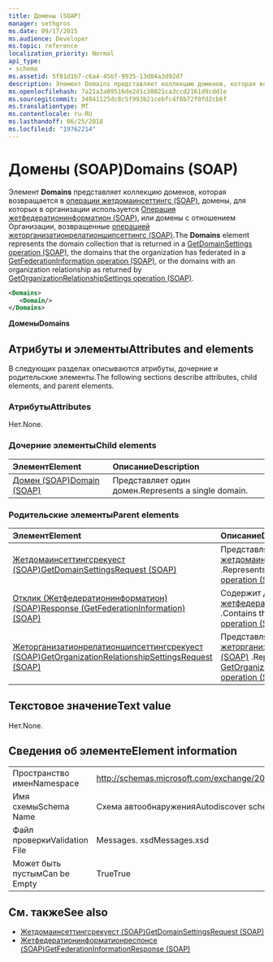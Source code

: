 ```yaml
---
title: Домены (SOAP)
manager: sethgros
ms.date: 09/17/2015
ms.audience: Developer
ms.topic: reference
localization_priority: Normal
api_type:
- schema
ms.assetid: 5f81d1b7-c6a4-456f-9935-13d04a3d92d7
description: Элемент Domains представляет коллекцию доменов, которая возвращается в операции Жетдомаинсеттингс (SOAP), домены, для которых в организации используется операция Жетфедератионинформатион (SOAP), или домены с отношением Организации, возвращенные операцией Жеторганизатионрелатионшипсеттингс (SOAP).
ms.openlocfilehash: 7a21a3a09516de2d1c38021ca3ccd2161d9cdd1e
ms.sourcegitcommit: 34041125dc8c5f993b21cebfc4f8b72f0fd2cb6f
ms.translationtype: MT
ms.contentlocale: ru-RU
ms.lasthandoff: 06/25/2018
ms.locfileid: "19762214"
---
```

# <a name="domains-soap"></a><span data-ttu-id="df397-103">Домены (SOAP)</span><span class="sxs-lookup"><span data-stu-id="df397-103">Domains (SOAP)</span></span>

<span data-ttu-id="df397-104">Элемент **Domains** представляет коллекцию доменов, которая возвращается в [операции жетдомаинсеттингс (SOAP)](getdomainsettings-operation-soap.md), домены, для которых в организации используется [Операция жетфедератионинформатион (SOAP)](getfederationinformation-operation-soap.md), или домены с отношением Организации, возвращенные [операцией жеторганизатионрелатионшипсеттингс (SOAP)](getorganizationrelationshipsettings-operation-soap.md).</span><span class="sxs-lookup"><span data-stu-id="df397-104">The **Domains** element represents the domain collection that is returned in a [GetDomainSettings operation (SOAP)](getdomainsettings-operation-soap.md), the domains that the organization has federated in a [GetFederationInformation operation (SOAP)](getfederationinformation-operation-soap.md), or the domains with an organization relationship as returned by [GetOrganizationRelationshipSettings operation (SOAP)](getorganizationrelationshipsettings-operation-soap.md).</span></span>
  
```XML
<Domains>
   <Domain/>
</Domains>
```

 <span data-ttu-id="df397-105">**Домены**</span><span class="sxs-lookup"><span data-stu-id="df397-105">**Domains**</span></span>
## <a name="attributes-and-elements"></a><span data-ttu-id="df397-106">Атрибуты и элементы</span><span class="sxs-lookup"><span data-stu-id="df397-106">Attributes and elements</span></span>

<span data-ttu-id="df397-107">В следующих разделах описываются атрибуты, дочерние и родительские элементы.</span><span class="sxs-lookup"><span data-stu-id="df397-107">The following sections describe attributes, child elements, and parent elements.</span></span>
  
### <a name="attributes"></a><span data-ttu-id="df397-108">Атрибуты</span><span class="sxs-lookup"><span data-stu-id="df397-108">Attributes</span></span>

<span data-ttu-id="df397-109">Нет.</span><span class="sxs-lookup"><span data-stu-id="df397-109">None.</span></span>
  
### <a name="child-elements"></a><span data-ttu-id="df397-110">Дочерние элементы</span><span class="sxs-lookup"><span data-stu-id="df397-110">Child elements</span></span>

|<span data-ttu-id="df397-111">**Элемент**</span><span class="sxs-lookup"><span data-stu-id="df397-111">**Element**</span></span>|<span data-ttu-id="df397-112">**Описание**</span><span class="sxs-lookup"><span data-stu-id="df397-112">**Description**</span></span>|
|:-----|:-----|
|[<span data-ttu-id="df397-113">Домен (SOAP)</span><span class="sxs-lookup"><span data-stu-id="df397-113">Domain (SOAP)</span></span>](domain-soap.md) <br/> |<span data-ttu-id="df397-114">Представляет один домен.</span><span class="sxs-lookup"><span data-stu-id="df397-114">Represents a single domain.</span></span>  <br/> |
   
### <a name="parent-elements"></a><span data-ttu-id="df397-115">Родительские элементы</span><span class="sxs-lookup"><span data-stu-id="df397-115">Parent elements</span></span>

|<span data-ttu-id="df397-116">**Элемент**</span><span class="sxs-lookup"><span data-stu-id="df397-116">**Element**</span></span>|<span data-ttu-id="df397-117">**Описание**</span><span class="sxs-lookup"><span data-stu-id="df397-117">**Description**</span></span>|
|:-----|:-----|
|[<span data-ttu-id="df397-118">Жетдомаинсеттингсрекуест (SOAP)</span><span class="sxs-lookup"><span data-stu-id="df397-118">GetDomainSettingsRequest (SOAP)</span></span>](getdomainsettingsrequest-soap.md) <br/> |<span data-ttu-id="df397-119">Представляет запрос [операции жетдомаинсеттингс (SOAP)](getdomainsettings-operation-soap.md) .</span><span class="sxs-lookup"><span data-stu-id="df397-119">Represents a [GetDomainSettings operation (SOAP)](getdomainsettings-operation-soap.md) request.</span></span>  <br/> |
|[<span data-ttu-id="df397-120">Отклик (Жетфедератионинформатион) (SOAP)</span><span class="sxs-lookup"><span data-stu-id="df397-120">Response (GetFederationInformation) (SOAP)</span></span>](response-getfederationinformationsoap.md) <br/> |<span data-ttu-id="df397-121">Содержит данные ответа [операции жетфедератионинформатион (SOAP)](getfederationinformation-operation-soap.md) .</span><span class="sxs-lookup"><span data-stu-id="df397-121">Contains the [GetFederationInformation operation (SOAP)](getfederationinformation-operation-soap.md) response information.</span></span>  <br/> |
|[<span data-ttu-id="df397-122">Жеторганизатионрелатионшипсеттингсрекуест (SOAP)</span><span class="sxs-lookup"><span data-stu-id="df397-122">GetOrganizationRelationshipSettingsRequest (SOAP)</span></span>](getorganizationrelationshipsettingsrequest-soap.md) <br/> |<span data-ttu-id="df397-123">Представляет запрос [операции жеторганизатионрелатионшипсеттингс (SOAP)](getorganizationrelationshipsettings-operation-soap.md) .</span><span class="sxs-lookup"><span data-stu-id="df397-123">Represents a [GetOrganizationRelationshipSettings operation (SOAP)](getorganizationrelationshipsettings-operation-soap.md) request.</span></span>  <br/> |
   
## <a name="text-value"></a><span data-ttu-id="df397-124">Текстовое значение</span><span class="sxs-lookup"><span data-stu-id="df397-124">Text value</span></span>

<span data-ttu-id="df397-125">Нет.</span><span class="sxs-lookup"><span data-stu-id="df397-125">None.</span></span>
  
## <a name="element-information"></a><span data-ttu-id="df397-126">Сведения об элементе</span><span class="sxs-lookup"><span data-stu-id="df397-126">Element information</span></span>

|||
|:-----|:-----|
|<span data-ttu-id="df397-127">Пространство имен</span><span class="sxs-lookup"><span data-stu-id="df397-127">Namespace</span></span>  <br/> |http://schemas.microsoft.com/exchange/2010/Autodiscover  <br/> |
|<span data-ttu-id="df397-128">Имя схемы</span><span class="sxs-lookup"><span data-stu-id="df397-128">Schema Name</span></span>  <br/> |<span data-ttu-id="df397-129">Схема автообнаружения</span><span class="sxs-lookup"><span data-stu-id="df397-129">Autodiscover schema</span></span>  <br/> |
|<span data-ttu-id="df397-130">Файл проверки</span><span class="sxs-lookup"><span data-stu-id="df397-130">Validation File</span></span>  <br/> |<span data-ttu-id="df397-131">Messages. xsd</span><span class="sxs-lookup"><span data-stu-id="df397-131">Messages.xsd</span></span>  <br/> |
|<span data-ttu-id="df397-132">Может быть пустым</span><span class="sxs-lookup"><span data-stu-id="df397-132">Can be Empty</span></span>  <br/> |<span data-ttu-id="df397-133">True</span><span class="sxs-lookup"><span data-stu-id="df397-133">True</span></span>  <br/> |
   
## <a name="see-also"></a><span data-ttu-id="df397-134">См. также</span><span class="sxs-lookup"><span data-stu-id="df397-134">See also</span></span>

- [<span data-ttu-id="df397-135">Жетдомаинсеттингсрекуест (SOAP)</span><span class="sxs-lookup"><span data-stu-id="df397-135">GetDomainSettingsRequest (SOAP)</span></span>](getdomainsettingsrequest-soap.md)  
- [<span data-ttu-id="df397-136">Жетфедератионинформатионреспонсе (SOAP)</span><span class="sxs-lookup"><span data-stu-id="df397-136">GetFederationInformationResponse (SOAP)</span></span>](getfederationinformationresponse-soap.md)

